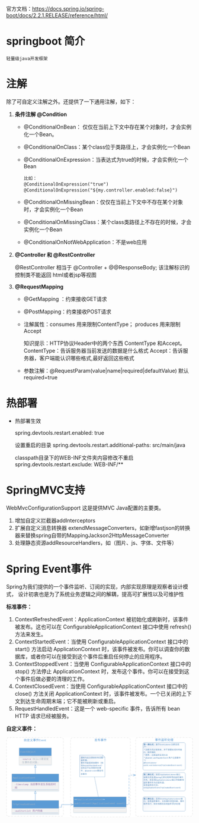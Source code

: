 官方文档：https://docs.spring.io/spring-boot/docs/2.2.1.RELEASE/reference/html/


# springboot 简介
    轻量级java开发框架

# 注解

除了可自定义注解之外。还提供了一下通用注解，如下：

1. **条件注解 @Condition**

   - @ConditionalOnBean： 仅仅在当前上下文中存在某个对象时，才会实例化一个Bean。

   - @ConditionalOnClass：某个class位于类路径上，才会实例化一个Bean

   - @ConditionalOnExpression：当表达式为true的时候，才会实例化一个Bean

     ```
     比如：
     @ConditionalOnExpression("true")
     @ConditionalOnExpression("${my.controller.enabled:false}")
     ```

   - @ConditionalOnMissingBean：仅仅在当前上下文中不存在某个对象时，才会实例化一个Bean

   - @ConditionalOnMissingClass：某个class类路径上不存在的时候，才会实例化一个Bean

   - @ConditionalOnNotWebApplication：不是web应用

2. **@Controller 和 @RestController**

   @RestController 相当于 @Controller + @@ResponseBody; 
    该注解标识的控制类不能返回 html或者jsp等视图 

3. **@RequestMapping**

   - @GetMapping ：约束接收GET请求

   - @PostMapping：约束接收POST请求

   - 注解属性：consumes 用来限制ContentType； 
         	            produces 用来限制Accept   

     知识提示：HTTP协议Header中的两个东西 ContentType 和Accept。
             ContentType：告诉服务器当前发送的数据是什么格式
             Accept：告诉服务器，客户端能认识哪些格式,最好返回这些格式

   - 参数注解：@RequestParam(value|name|required|defaultValue) 默认required=true 	    

# 热部署

-  热部署生效

    spring.devtools.restart.enabled: true
    
    设置重启的目录
    spring.devtools.restart.additional-paths: src/main/java
    
    classpath目录下的WEB-INF文件夹内容修改不重启
    spring.devtools.restart.exclude: WEB-INF/**

# SpringMVC支持

WebMvcConfigurationSupport 这是提供MVC  Java配置的主要类。

1. 增加自定义拦截器addInterceptors
2. 扩展自定义消息转换器 extendMessageConverters，如新增fastjson的转换器来替换spring自带的MappingJackson2HttpMessageConverter
3. 处理静态资源addResourceHandlers，如（图片、js、字体、文件等）

# Spring Event事件

Spring为我们提供的一个事件监听、订阅的实现，内部实现原理是观察者设计模式，
设计初衷也是为了系统业务逻辑之间的解耦，提高可扩展性以及可维护性

**标准事件：**

1. ContextRefreshedEvent：ApplicationContext 被初始化或刷新时，该事件被发布。这也可以在 ConfigurableApplicationContext 接口中使用 refresh() 方法来发生。
2. ContextStartedEvent：当使用 ConfigurableApplicationContext 接口中的start() 方法启动 ApplicationContext 时，该事件被发布。你可以调查你的数据库，或者你可以在接受到这个事件后重启任何停止的应用程序。
3. ContextStoppedEvent：当使用 ConfigurableApplicationContext 接口中的stop() 方法停止 ApplicationContext 时，发布这个事件。你可以在接受到这个事件后做必要的清理的工作。
4. ContextClosedEvent：当使用 ConfigurableApplicationContext 接口中的close() 方法关闭 ApplicationContext 时，该事件被发布。一个已关闭的上下文到达生命周期末端；它不能被刷新或重启。
5. RequestHandledEvent：这是一个 web-specific 事件，告诉所有 bean HTTP 请求已经被服务。

**自定义事件：**

![](../image/springboot/springboot_event.png)

